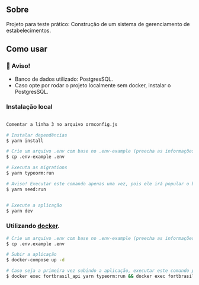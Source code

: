 ## Sobre

Projeto para teste prático: Construção de um sistema de gerenciamento de estabelecimentos.

## Como usar

### :rotating_light: Aviso!

- Banco de dados utilizado: PostgresSQL.
- Caso opte por rodar o projeto localmente sem docker, instalar o PostgresSQL.

### Instalação local

```bash

Comentar a linha 3 no arquivo ormconfig.js

# Instalar dependências
$ yarn install

# Crie um arquivo .env com base no .env-example (preecha as informações corretamente).
$ cp .env-example .env

# Executa as migrations
$ yarn typeorm:run

# Aviso! Executar este comando apenas uma vez, pois ele irá popular o banco com dados iniciais
$ yarn seed:run


# Execute a aplicação
$ yarn dev
```

### Utilizando [docker](https://www.docker.com/).

```bash
# Crie um arquivo .env com base no .env-example (preecha as informações corretamente).
$ cp .env.example .env

# Subir a aplicação
$ docker-compose up -d

# Caso seja a primeira vez subindo a aplicação, executar este comando para rodar as migrations e os seeders no container 'fortbrasil_api'
$ docker exec fortbrasil_api yarn typeorm:run && docker exec fortbrasil_api yarn seed:run
```

